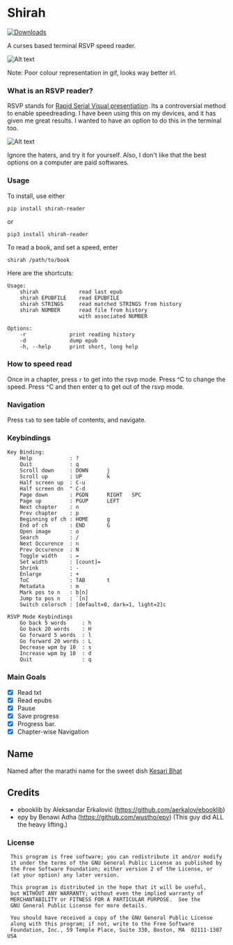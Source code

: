 # Shirah
[![Downloads](https://pepy.tech/badge/shirah-reader)](https://pepy.tech/project/shirah-reader)

A curses based terminal RSVP speed reader.

![Alt text](/assets/shirah.gif "Optional Title")

Note: Poor colour representation in gif, looks way better irl.

### What is an RSVP reader?
RSVP stands for [Rapid Serial Visual presentiation](https://en.wikipedia.org/wiki/Rapid_serial_visual_presentation).
Its a controversial method to enable speedreading. I have been using this on my devices, and it has given me great results. I wanted to have an option to do this in the terminal too.


![Alt text](/assets/speedread.gif "Optional Title")

Ignore the haters, and try it for yourself.
Also, I don't like that the best options on a computer are paid softwares.

### Usage
To install, use either 

```pip install shirah-reader```

or

```pip3 install shirah-reader```


To read a book, and set a speed, enter

```shirah /path/to/book```

Here are the shortcuts:
```
Usage:
    shirah             read last epub
    shirah EPUBFILE    read EPUBFILE
    shirah STRINGS     read matched STRINGS from history
    shirah NUMBER      read file from history
                       with associated NUMBER
                       
Options:
    -r              print reading history
    -d              dump epub
    -h, --help      print short, long help
```

### How to speed read
Once in a chapter, press `r` to get into the rsvp mode. Press ^C to change the speed. Press ^C and then enter q to get out of the rsvp mode.

### Navigation
Press `tab` to see table of contents, and navigate.


### Keybindings
```
Key Binding:
    Help            : ?
    Quit            : q
    Scroll down     : DOWN      j
    Scroll up       : UP        k
    Half screen up  : C-u
    Half screen dn  " C-d
    Page down       : PGDN      RIGHT   SPC
    Page up         : PGUP      LEFT
    Next chapter    : n
    Prev chapter    : p
    Beginning of ch : HOME      g
    End of ch       : END       G
    Open image      : o
    Search          : /
    Next Occurence  : n
    Prev Occurence  : N
    Toggle width    : =
    Set width       : [count]=
    Shrink          : -
    Enlarge         : +
    ToC             : TAB       t
    Metadata        : m
    Mark pos to n   : b[n]
    Jump to pos n   : `[n]
    Switch colorsch : [default=0, dark=1, light=2]c

RSVP Mode Keybindings
    Go back 5 words     : h
    Go back 20 words    : H
    Go forward 5 words  : l
    Go forward 20 words : L
    Decrease wpm by 10  : s
    Increase wpm by 10  : d
    Quit                : q
```

### Main Goals
- [x] Read txt
- [x] Read epubs
- [x] Pause
- [x] Save progress
- [x] Progress bar.
- [x] Chapter-wise Navigation

## Name
Named after the marathi name for the sweet dish [Kesari Bhat](https://en.wikipedia.org/wiki/Kesari_bat)

## Credits
- ebooklib by Aleksandar Erkalović (https://github.com/aerkalov/ebooklib)
- epy by Benawi Adha (https://github.com/wustho/epy) (This guy did ALL the heavy lifting.)

### License
```
 This program is free software; you can redistribute it and/or modify
 it under the terms of the GNU General Public License as published by
 the Free Software Foundation; either version 2 of the License, or
 (at your option) any later version.

 This program is distributed in the hope that it will be useful,
 but WITHOUT ANY WARRANTY; without even the implied warranty of
 MERCHANTABILITY or FITNESS FOR A PARTICULAR PURPOSE.  See the
 GNU General Public License for more details.

 You should have received a copy of the GNU General Public License
 along with this program; if not, write to the Free Software
 Foundation, Inc., 59 Temple Place, Suite 330, Boston, MA  02111-1307 USA
 ```
